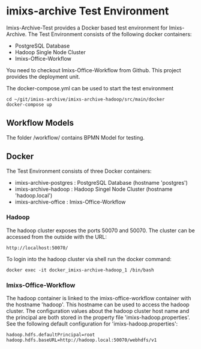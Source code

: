 # imixs-archive Test Environment

Imixs-Archive-Test provides a Docker based test environment for Imixs-Archive. The Test Environment consists of the following docker containers:

- PostgreSQL Database
- Hadoop Single Node Cluster
- Imixs-Office-Workflow


You need to checkout Imixs-Office-Workflow from Github. 
This project provides the deployment unit.


The docker-compose.yml can be used to start the test environment

    cd ~/git/imixs-archive/imixs-archive-hadoop/src/main/docker
    docker-compose up

    
## Workflow Models

The folder /workflow/ contains BPMN Model for testing.


## Docker

The Test Environment consists of three Docker containers:

- imixs-archive-postgres : PostgreSQL Database (hostname 'postgres')
- imixs-archive-hadoop : Hadoop Singel Node Cluster (hostname 'hadoop.local')
- imixs-archive-office : Imixs-Office-Workflow

### Hadoop

The hadoop cluster exposes the ports 50070 and 50070. The cluster can be accessed from the outside with the URL:

	http://localhost:50070/
	 
To login into the hadoop cluster via shell run the docker command:

	docker exec -it docker_imixs-archive-hadoop_1 /bin/bash

### Imixs-Office-Workflow

The hadoop container is linked to the imixs-office-workflow container with the hostname 'hadoop'. This hostname can be used to access the hadoop cluster.
The configuration values about the hadoop cluster host name and the principal are both stored in the property file 'imixs-hadoop.properties'. See the following default configuration for 'imixs-hadoop.properties':
 
 
	hadoop.hdfs.defaultPrincipal=root
	hadoop.hdfs.baseURL=http://hadoop.local:50070/webhdfs/v1
 
 
	
